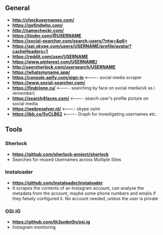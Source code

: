 ## **General**

- **http://checkusernames.com/**
- **https://gofindwho.com/**
- **http://namecheckr.com/**
- **https://tinder.com/@USERNAME**
- **https://social-searcher.com/search-users/?ntw=&q6=<USERNAME>**
- **https://api.skype.com/users/USERNAME/profile/avatar?cacheHeaders=1**
- **https://reddit.com/user/USERNAME**
- **https://www.pinterest.com/USERNAME/**
- **http://usersherlock.com/usersearch/USERNAME**
- **https://whatsmyname.app/**
- **https://console.apify.com/sign-in** <---- social media scraper
- **https://www.social-searcher.com/**
- **https://findclone.ru/** <---- searching by face on social media(vk as i remember)
- **https://search4faces.com/** <---- search user's profile picture on social media
- **https://webresolver.nl/** <---- skype osint
- **https://ibb.co/5vCLB62** <---- Graph for investigating usernames etc.

## **Tools**

### **Sherlock**
- **https://github.com/sherlock-project/sherlock**
- Searches for reused Usernames across Multiple Sites
### **Instaloader**
- **https://github.com/instaloader/instaloader**
- It scrapes the contents of an Instagram account, can analyse the metadata from the account, maybe some phone numbers and emails if they falsely configured it. No account needed, unless the user is private

### **OSI.IG**
- **https://github.com/th3unkn0n/osi.ig**
- Instagram monitoring

